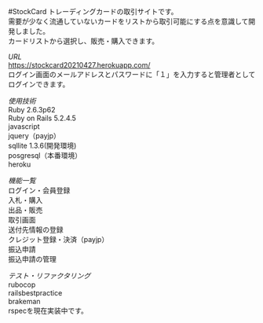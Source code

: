 #StockCard
トレーディングカードの取引サイトです。  
需要が少なく流通していないカードをリストから取引可能にする点を意識して開発しました。  
カードリストから選択し、販売・購入できます。  

*URL*  
https://stockcard20210427.herokuapp.com/  
ログイン画面のメールアドレスとパスワードに「１」を入力すると管理者としてログインできます。  

*使用技術*  
Ruby 2.6.3p62  
Ruby on Rails 5.2.4.5  
javascript  
jquery（payjp）  
sqllite 1.3.6(開発環境)  
posgresql（本番環境）  
heroku  

*機能一覧*  
ログイン・会員登録  
入札・購入  
出品・販売  
取引画面  
送付先情報の登録  
クレジット登録・決済（payjp）  
振込申請  
振込申請の管理  

*テスト・リファクタリング*  
rubocop  
railsbestpractice  
brakeman  
rspecを現在実装中です。  

